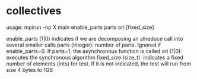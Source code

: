 # collectives

usage: mpirun -np X main enable_parts parts ori [fixed_size]

enable_parts (1|0) indicates if we are decomposing an allreduce call into several smaller calls
parts (integer): number of parts. Ignored if enable_parts=0. If parts=1, the asynchronous function is called
ori (1|0): executes the synchronous algorithm
fixed_size (size_t): indicates a fixed number of elements (ints) for test. If it is not indicated, the test will run from size 4 bytes to 1GB 
